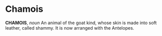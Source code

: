 # Chamois

**CHAMOIS**, _noun_ An animal of the goat kind, whose skin is made into soft leather, called shammy. It is now arranged with the Antelopes.